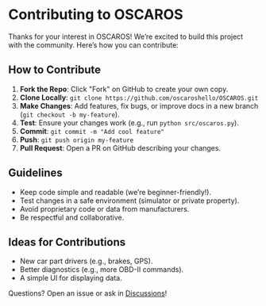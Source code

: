 # Contributing to OSCAROS

Thanks for your interest in OSCAROS! We’re excited to build this project with the community. Here’s how you can contribute:

## How to Contribute
1. **Fork the Repo**: Click "Fork" on GitHub to create your own copy.
2. **Clone Locally**: `git clone https://github.com/oscaroshello/OSCAROS.git`
3. **Make Changes**: Add features, fix bugs, or improve docs in a new branch (`git checkout -b my-feature`).
4. **Test**: Ensure your changes work (e.g., run `python src/oscaros.py`).
5. **Commit**: `git commit -m "Add cool feature"`
6. **Push**: `git push origin my-feature`
7. **Pull Request**: Open a PR on GitHub describing your changes.

## Guidelines
- Keep code simple and readable (we’re beginner-friendly!).
- Test changes in a safe environment (simulator or private property).
- Avoid proprietary code or data from manufacturers.
- Be respectful and collaborative.

## Ideas for Contributions
- New car part drivers (e.g., brakes, GPS).
- Better diagnostics (e.g., more OBD-II commands).
- A simple UI for displaying data.

Questions? Open an issue or ask in [Discussions](https://github.com/oscaroshello/OSCAROS/discussions)!